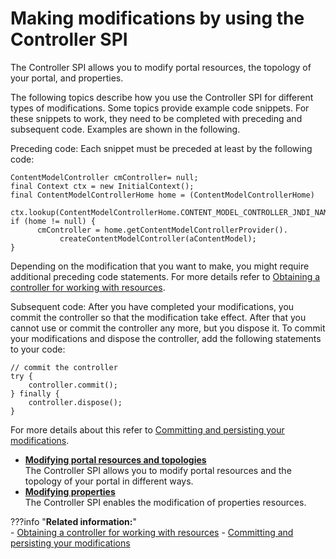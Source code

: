 # Making modifications by using the Controller SPI

The Controller SPI allows you to modify portal resources, the topology of your portal, and properties.

The following topics describe how you use the Controller SPI for different types of modifications. Some topics provide example code snippets. For these snippets to work, they need to be completed with preceding and subsequent code. Examples are shown in the following.

Preceding code: Each snippet must be preceded at least by the following code:

```
ContentModelController cmController= null;
final Context ctx = new InitialContext();
final ContentModelControllerHome home = (ContentModelControllerHome) 
      ctx.lookup(ContentModelControllerHome.CONTENT_MODEL_CONTROLLER_JNDI_NAME);
if (home != null) {
      cmController = home.getContentModelControllerProvider().
           createContentModelController(aContentModel);
}
```

Depending on the modification that you want to make, you might require additional preceding code statements. For more details refer to [Obtaining a controller for working with resources](ctrlrapit_obtn_ctrlr.md).

Subsequent code: After you have completed your modifications, you commit the controller so that the modification take effect. After that you cannot use or commit the controller any more, but you dispose it. To commit your modifications and dispose the controller, add the following statements to your code:

```
// commit the controller
try {
    controller.commit();
} finally {
    controller.dispose();
}

```

For more details about this refer to [Committing and persisting your modifications](ctrlrapit_comit.md).

-   **[Modifying portal resources and topologies](../controller_spi_modification/modify_portal_resources/index.md)**  
The Controller SPI allows you to modify portal resources and the topology of your portal in different ways.
-   **[Modifying properties](../controller_spi_modification/modify_properties/index.md)**  
The Controller SPI enables the modification of properties resources.


???info "**Related information:**"  
    - [Obtaining a controller for working with resources](../working_with_controllers/index.md)
    - [Committing and persisting your modifications](../working_with_controllers/ctrlrapit_comit.md)

